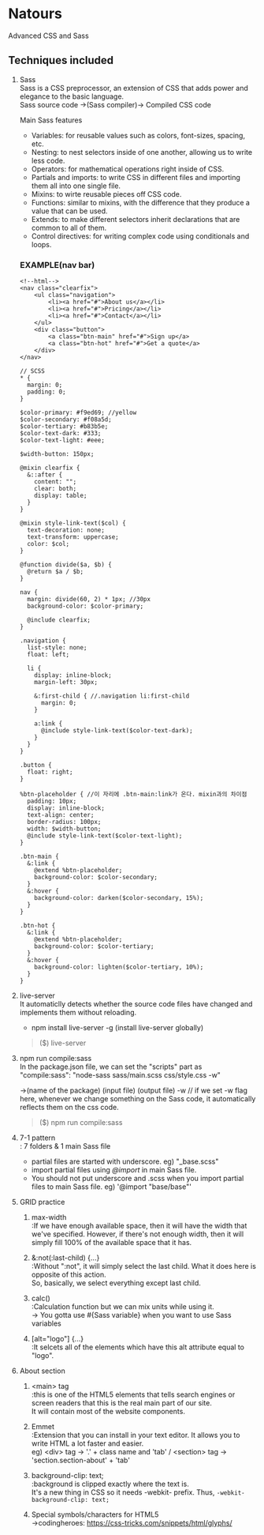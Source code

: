 # Natours
Advanced CSS and Sass

## Techniques included
 
1. Sass  
    Sass is a CSS preprocessor, an extension of CSS that adds power and elegance to the basic language.  
    Sass source code ->(Sass compiler)-> Compiled CSS code
    
    Main Sass features
    * Variables: for reusable values such as colors, font-sizes, spacing, etc.
    * Nesting: to nest selectors inside of one another, allowing us to write less code.
    * Operators: for mathematical operations right inside of CSS.
    * Partials and imports: to write CSS in different files and importing them all into one single file.
    * Mixins: to wirte reusable pieces off CSS code.
    * Functions: similar to mixins, with the difference that they produce a value that can be used.
    * Extends: to make different selectors inherit declarations that are common to all of them.
    * Control directives: for writing complex code using conditionals and loops.
    
    ### EXAMPLE(nav bar)
    ```shell
    <!--html-->
    <nav class="clearfix">
        <ul class="navigation">
            <li><a href="#">About us</a></li>
            <li><a href="#">Pricing</a></li>
            <li><a href="#">Contact</a></li>
        </ul>
        <div class="button">
            <a class="btn-main" href="#">Sign up</a>
            <a class="btn-hot" href="#">Get a quote</a>
        </div>
    </nav>
    ```
    
    
    ```shell
    // SCSS
    * {
      margin: 0;
      padding: 0;
    }

    $color-primary: #f9ed69; //yellow
    $color-secondary: #f08a5d;
    $color-tertiary: #b83b5e;
    $color-text-dark: #333;
    $color-text-light: #eee;

    $width-button: 150px;

    @mixin clearfix {
      &::after {
        content: "";
        clear: both;
        display: table;
      }  
    }

    @mixin style-link-text($col) {
      text-decoration: none;
      text-transform: uppercase;  
      color: $col;
    }

    @function divide($a, $b) {
      @return $a / $b;
    }

    nav {
      margin: divide(60, 2) * 1px; //30px
      background-color: $color-primary;

      @include clearfix;
    }

    .navigation {
      list-style: none;
      float: left;

      li {
        display: inline-block;
        margin-left: 30px;

        &:first-child { //.navigation li:first-child
          margin: 0;
        }

        a:link {
          @include style-link-text($color-text-dark);
        }
      }
    }

    .button {
      float: right;
    }

    %btn-placeholder { //이 자리에 .btn-main:link가 온다. mixin과의 차이점
      padding: 10px;
      display: inline-block;
      text-align: center;
      border-radius: 100px;
      width: $width-button;
      @include style-link-text($color-text-light);
    }

    .btn-main {
      &:link {
        @extend %btn-placeholder;
        background-color: $color-secondary;
      }
      &:hover {
        background-color: darken($color-secondary, 15%);
      }
    }

    .btn-hot {
      &:link {
        @extend %btn-placeholder;
        background-color: $color-tertiary;
      }
      &:hover {
        background-color: lighten($color-tertiary, 10%);
      }
    }
    ```
2. live-server  
    It automaticlly detects whether the source code files have changed and implements them without reloading.
    * npm install live-server -g (install live-server globally)
    >($) live-server  
  
3. npm run compile:sass  
    In the package.json file, we can set the "scripts" part as   
    "compile:sass": "node-sass sass/main.scss css/style.css -w"  
    
    ->(name of the package) (input file) (output file) -w // if we set -w flag here, whenever we change         something on the Sass code, it automatically reflects them on the css code.  
    >($) npm run compile:sass    
  
4. 7-1 pattern  
: 7 folders & 1 main Sass file
    * partial files are started with underscore. eg) "\_base.scss"
    * import partial files using _@import_ in main Sass file.
    * You should not put underscore and .scss when you import partial files to main Sass file. eg) '@import "base/base"' 
    
5. GRID practice  
    1. max-width  
       :If we have enough available space, then it will have the width that we've specified. However, if there's not enough width,
       then it will simply fill 100% of the available space that it has.  
       
    2. &:not(:last-child) {...}   
       :Without ":not", it will simply select the last child. What it does here is opposite of this action.  
       So, basically, we select everything except last child.  
       
    3. calc()  
       :Calculation function but we can mix units while using it.  
       -> You gotta use #{Sass variable} when you want to use Sass variables  
       
    4. [alt="logo"] {...}  
       :It selcets all of the elements which have this alt attribute equal to "logo".  
       
6. About section  
    1. \<main\> tag   
        :this is one of the HTML5 elements that tells search engines or screen readers that this is the real main part of our site.  
        It will contain most of the website components.  
    
    2. Emmet  
        :Extension that you can install in your text editor. It allows you to write HTML a lot faster and easier.  
        eg) \<div\> tag -> '.' + class name and 'tab' / \<section\> tag -> 'section.section-about' + 'tab'  
        
    3. background-clip: text;  
        :background is clipped exactly where the text is.  
        It's a new thing in CSS so it needs -webkit- prefix. Thus, <code>-webkit-background-clip: text;</code>    
        
    4. Special symbols/characters for HTML5  
        ->codingheroes: https://css-tricks.com/snippets/html/glyphs/
